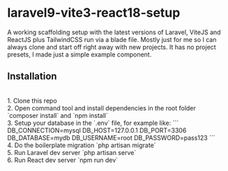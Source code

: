 # laravel9-vite3-react18-setup
A working scaffolding setup with the latest versions of Laravel, ViteJS and ReactJS plus TailwindCSS run via a blade file. Mostly just for me so I can always clone and start off right away with new projects. It has no project presets, I made just a simple example component.

## Installation
<br>
1. Clone this repo
<br>
2. Open command tool and install dependencies in the root folder<br>
`composer install` and `npm install`
<br>
3. Setup your database in the `.env` file, for example like:
```
DB_CONNECTION=mysql
DB_HOST=127.0.0.1
DB_PORT=3306
DB_DATABASE=mydb
DB_USERNAME=root
DB_PASSWORD=pass123
```
<br>
4. Do the boilerplate migration 
`php artisan migrate`
<br>
5. Run Laravel dev server
`php artisan serve`
<br>
6. Run React dev server
`npm run dev`
